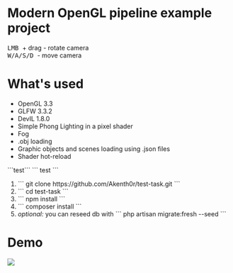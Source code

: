 <h1> Modern OpenGL pipeline example project </h2>
<kbd> LMB </kbd> + drag - rotate camera <br>
<kbd> W/A/S/D </kbd> - move camera

<h1> What's used </h1>
<ul>
  <li> OpenGL 3.3 </li>
  <li> GLFW 3.3.2 </li>
  <li> DevIL 1.8.0 </li>
  <li> Simple Phong Lighting in a pixel shader </li>
  <li> Fog </li>
  <li> .obj loading </li>
  <li> Graphic objects and scenes loading using .json files </li>
  <li> Shader hot-reload </li> 
</ul>
```test```
``` test ```
<ol>
    <li> ``` git clone https://github.com/Akenth0r/test-task.git ``` </li>
    <li> ``` cd test-task ``` </li>
    <li> ``` npm install ``` </li>
    <li> ``` composer install ``` </li>
    <li> <i> optional: </i> you can reseed db with ``` php artisan migrate:fresh --seed ``` </li>
</ol>

<h1> Demo </h1>
<img src="https://github.com/Akenth0r/ogl-modern-1/blob/master/demo.gif"/>
